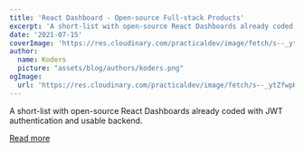 ```yaml
---
title: 'React Dashboard - Open-source Full-stack Products'
excerpt: 'A short-list with open-source React Dashboards already coded with JWT authentication and usable backend.'
date: '2021-07-15'
coverImage: 'https://res.cloudinary.com/practicaldev/image/fetch/s--_ytZfwpH--/c_imagga_scale,f_auto,fl_progressive,h_420,q_auto,w_1000/https://dev-to-uploads.s3.amazonaws.com/uploads/articles/8iwkvu68wcbc8r2srojd.jpg'
author:
  name: Koders
  picture: "assets/blog/authors/koders.png"
ogImage:
  url: 'https://res.cloudinary.com/practicaldev/image/fetch/s--_ytZfwpH--/c_imagga_scale,f_auto,fl_progressive,h_420,q_auto,w_1000/https://dev-to-uploads.s3.amazonaws.com/uploads/articles/8iwkvu68wcbc8r2srojd.jpg'
---
```


A short-list with open-source React Dashboards already coded with JWT authentication and usable backend.

[Read more](https://dev.to/sm0ke/react-dashboard-open-source-full-stack-products-4224)
